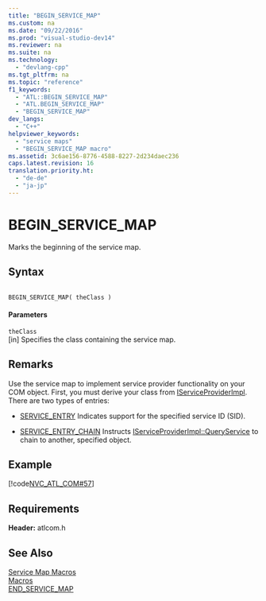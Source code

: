 ```yaml
---
title: "BEGIN_SERVICE_MAP"
ms.custom: na
ms.date: "09/22/2016"
ms.prod: "visual-studio-dev14"
ms.reviewer: na
ms.suite: na
ms.technology: 
  - "devlang-cpp"
ms.tgt_pltfrm: na
ms.topic: "reference"
f1_keywords: 
  - "ATL::BEGIN_SERVICE_MAP"
  - "ATL.BEGIN_SERVICE_MAP"
  - "BEGIN_SERVICE_MAP"
dev_langs: 
  - "C++"
helpviewer_keywords: 
  - "service maps"
  - "BEGIN_SERVICE_MAP macro"
ms.assetid: 3c6ae156-8776-4588-8227-2d234daec236
caps.latest.revision: 16
translation.priority.ht: 
  - "de-de"
  - "ja-jp"
---
```

# BEGIN_SERVICE_MAP
Marks the beginning of the service map.  
  
## Syntax  
  
```  
  
BEGIN_SERVICE_MAP( theClass )  
```  
  
#### Parameters  
 `theClass`  
 [in] Specifies the class containing the service map.  
  
## Remarks  
 Use the service map to implement service provider functionality on your COM object. First, you must derive your class from [IServiceProviderImpl](../VS_csharp/iserviceproviderimpl-class.md). There are two types of entries:  
  
-   [SERVICE_ENTRY](../VS_csharp/service_entry.md) Indicates support for the specified service ID (SID).  
  
-   [SERVICE_ENTRY_CHAIN](../VS_csharp/service_entry_chain.md) Instructs [IServiceProviderImpl::QueryService](../VS_csharp/iserviceproviderimpl--queryservice.md) to chain to another, specified object.  
  
## Example  
 [!code[NVC_ATL_COM#57](../VS_csharp/codesnippet/CPP/begin_service_map_1.h)]  
  
## Requirements  
 **Header:** atlcom.h  
  
## See Also  
 [Service Map Macros](../VS_csharp/service-map-macros.md)   
 [Macros](../VS_csharp/atl-macros.md)   
 [END_SERVICE_MAP](../VS_csharp/end_service_map.md)
